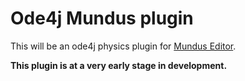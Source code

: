 # Ode4j Mundus plugin 

This will be an ode4j physics plugin for [Mundus Editor](https://github.com/JamesTKhan/Mundus).

**This plugin is at a very early stage in development.**
